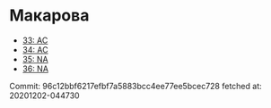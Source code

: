 # Макарова
- [33: AC](33.md)
- [34: AC](34.md)
- [35: NA](35.md)
- [36: NA](36.md)

Commit: 96c12bbf6217efbf7a5883bcc4ee77ee5bcec728
 fetched at: 20201202-044730
